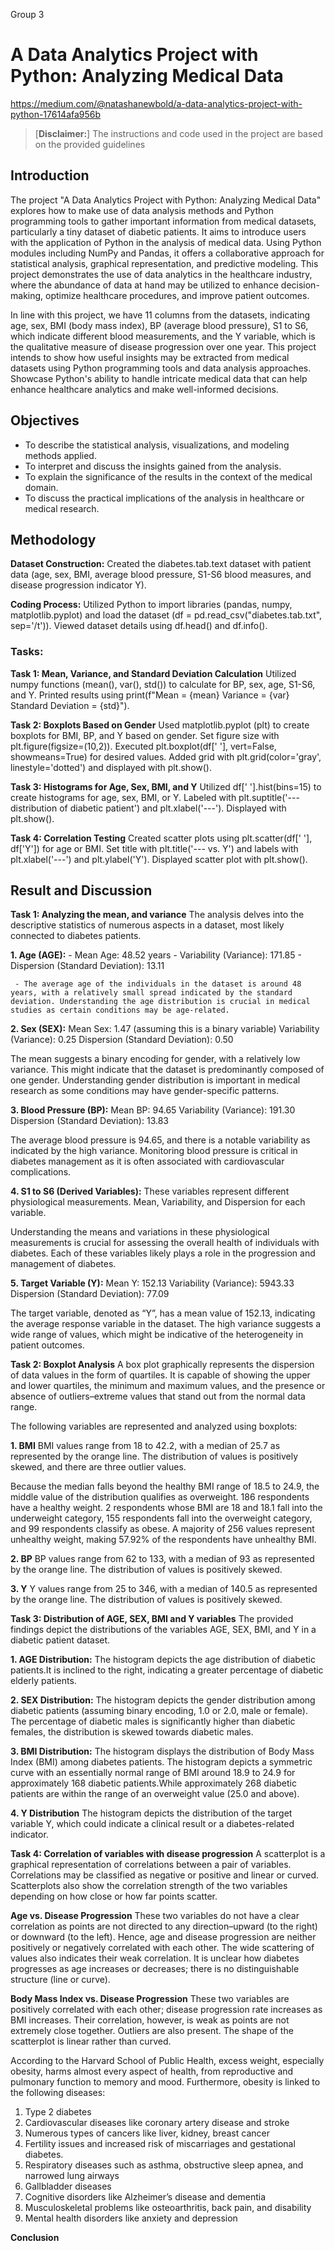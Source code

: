 Group 3
# **A Data Analytics Project with Python: Analyzing Medical Data**
https://medium.com/@natashanewbold/a-data-analytics-project-with-python-17614afa956b

> [**Disclaimer:**]
> The instructions and code used in the project are based on the provided guidelines

## **Introduction**

The project "A Data Analytics Project with Python: Analyzing Medical Data" explores how to make use of data analysis methods and Python programming tools to gather important information from medical datasets, particularly a tiny dataset of diabetic patients. It aims to introduce users with the application of Python in the analysis of medical data. Using Python modules including NumPy and Pandas, it offers a collaborative approach for statistical analysis, graphical representation, and predictive modeling. This project demonstrates the use of data analytics in the healthcare industry, where the abundance of data at hand may be utilized to enhance decision-making, optimize healthcare procedures, and improve patient outcomes. 

In line with this project, we have 11 columns from the datasets, indicating age, sex, BMI (body mass index), BP (average blood pressure), S1 to S6, which indicate different blood measurements, and the Y variable, which is the qualitative measure of disease progression over one year. This project intends to show how useful insights may be extracted from medical datasets using Python programming tools and data analysis approaches. Showcase Python's ability to handle intricate medical data that can help enhance healthcare analytics and make well-informed decisions.


## **Objectives**

* To describe the statistical analysis, visualizations, and modeling methods applied.
* To interpret and discuss the insights gained from the analysis.
* To explain the significance of the results in the context of the medical domain.
* To discuss the practical implications of the analysis in healthcare or medical research.


## **Methodology**

**Dataset Construction:** Created the diabetes.tab.text dataset with patient data (age, sex, BMI, average blood pressure, S1-S6 blood measures, and disease progression indicator Y).

**Coding Process:** Utilized Python to import libraries (pandas, numpy, matplotlib.pyplot) and load the dataset (df = pd.read_csv("diabetes.tab.txt", sep='/t')). Viewed dataset details using df.head() and df.info().

### **Tasks:**

**Task 1: Mean, Variance, and Standard Deviation Calculation**
Utilized numpy functions (mean(), var(), std()) to calculate for BP, sex, age, S1-S6, and Y. Printed results using print(f"Mean = {mean} Variance = {var} Standard Deviation = {std}").

**Task 2: Boxplots Based on Gender**
Used matplotlib.pyplot (plt) to create boxplots for BMI, BP, and Y based on gender. Set figure size with plt.figure(figsize=(10,2)). Executed plt.boxplot(df[' '], vert=False, showmeans=True) for desired values. Added grid with plt.grid(color='gray', linestyle='dotted') and displayed with plt.show().

**Task 3: Histograms for Age, Sex, BMI, and Y**
Utilized df[' '].hist(bins=15) to create histograms for age, sex, BMI, or Y. Labeled with plt.suptitle('--- distribution of diabetic patient') and plt.xlabel('---'). Displayed with plt.show().

**Task 4: Correlation Testing**
  Created scatter plots using plt.scatter(df[' '], df['Y']) for age or BMI. Set title with plt.title('--- vs. Y') and labels with plt.xlabel('---') and plt.ylabel('Y'). Displayed scatter plot with plt.show().


## **Result and Discussion**

**Task 1: Analyzing the mean, and variance**
The analysis delves into the descriptive statistics of numerous aspects in a dataset, most likely connected to diabetes patients.

**1. Age (AGE):**
     - Mean Age: 48.52 years
     - Variability (Variance): 171.85
     - Dispersion (Standard Deviation): 13.11

     - The average age of the individuals in the dataset is around 48 years, with a relatively small spread indicated by the standard deviation. Understanding the age distribution is crucial in medical studies as certain conditions may be age-related.

**2. Sex (SEX):**
   Mean Sex: 1.47 (assuming this is a binary variable)
   Variability (Variance): 0.25
   Dispersion (Standard Deviation): 0.50
   
   The mean suggests a binary encoding for gender, with a relatively low variance. This might indicate that the dataset is predominantly composed of one gender. Understanding gender distribution is important in medical research as some conditions may have gender-specific patterns.

**3. Blood Pressure (BP):**
   Mean BP: 94.65
   Variability (Variance): 191.30
   Dispersion (Standard Deviation): 13.83

   The average blood pressure is 94.65, and there is a notable variability as indicated by the high variance. Monitoring blood pressure is critical in diabetes management as it is often associated with cardiovascular complications.

**4. S1 to S6 (Derived Variables):**
   These variables represent different physiological measurements. Mean, Variability, and Dispersion for each variable.

   Understanding the means and variations in these physiological measurements is crucial for assessing the overall health of individuals with diabetes. Each of these variables likely plays a role in the progression and management of diabetes.

**5. Target Variable (Y):**
   Mean Y: 152.13
   Variability (Variance): 5943.33
   Dispersion (Standard Deviation): 77.09

   The target variable, denoted as “Y”, has a mean value of 152.13, indicating the average response variable in the dataset. The high variance suggests a wide range of values, which might be indicative of the heterogeneity in patient outcomes.

**Task 2: Boxplot Analysis**
A box plot graphically represents the dispersion of data values in the form of quartiles. It is capable of showing the upper and lower quartiles, the minimum and maximum values, and the presence or absence of outliers–extreme values that stand out from the normal data range. 

The following variables are represented and analyzed using boxplots:

**1. BMI**
   BMI values range from 18 to 42.2, with a median of 25.7 as represented by the orange line. The distribution of values is positively skewed, and there are three outlier values.

   Because the median falls beyond the healthy BMI range of 18.5 to 24.9, the middle value of the distribution qualifies as overweight. 186 respondents have a healthy weight. 2 respondents whose BMI are 18 and 18.1 fall into the underweight category, 155 respondents fall into the overweight category, and 99 respondents classify as obese. A majority of 256 values represent unhealthy weight, making 57.92% of the respondents have unhealthy BMI.

**2. BP**
   BP values range from 62 to 133, with a median of 93 as represented by the orange line. The distribution of values is positively skewed.

**3. Y**
   Y values range from 25 to 346, with a median of 140.5 as represented by the orange line. The distribution of values is positively skewed. 

**Task 3: Distribution of AGE, SEX, BMI and Y variables**
The provided findings depict the distributions of the variables AGE, SEX, BMI, and Y in a diabetic patient dataset.

**1. AGE Distribution:**
   The histogram depicts the age distribution of diabetic patients.It is inclined to the right, indicating a greater percentage of diabetic elderly patients.

**2. SEX Distribution:**
   The histogram depicts the gender distribution among diabetic patients (assuming binary encoding, 1.0 or 2.0, male or female). The percentage of diabetic males is significantly higher than diabetic females, the distribution is skewed towards diabetic males.

**3. BMI Distribution:**
   The histogram displays the distribution of Body Mass Index (BMI) among diabetes patients. The histogram depicts a symmetric curve with an essentially normal range of BMI around 18.9 to 24.9 for approximately 168 diabetic patients.While approximately 268 diabetic patients are within the range of an overweight value (25.0 and above).

**4. Y Distribution**
   The histogram depicts the distribution of the target variable Y, which could indicate a clinical result or a diabetes-related indicator.

**Task 4: Correlation of variables with disease progression**
A scatterplot is a graphical representation of correlations between a pair of variables. Correlations may be classified as negative or positive and linear or curved. Scatterplots also show the correlation strength of the two variables depending on how close or how far points scatter. 

**Age vs. Disease Progression**
These two variables do not have a clear correlation as points are not directed to any direction–upward (to the right) or downward (to the left). Hence, age and disease progression are neither positively or negatively correlated with each other. The wide scattering of values also indicates their weak correlation. It is unclear how diabetes progresses as age increases or decreases; there is no distinguishable structure (line or curve). 
	
**Body Mass Index vs. Disease Progression**
These two variables are positively correlated with each other; disease progression rate increases as BMI increases. Their correlation, however, is weak as points are not extremely close together. Outliers are also present. The shape of the scatterplot is linear rather than curved.
 
According to the Harvard School of Public Health, excess weight, especially obesity, harms almost every aspect of health, from reproductive and pulmonary function to memory and mood. Furthermore, obesity is linked to the following diseases:

1. Type 2 diabetes
2. Cardiovascular diseases like coronary artery disease and stroke
3. Numerous types of cancers like liver, kidney, breast cancer
4. Fertility issues and increased risk of miscarriages and gestational diabetes.
5. Respiratory diseases such as asthma, obstructive sleep apnea, and narrowed lung airways
6. Gallbladder diseases
7. Cognitive disorders like Alzheimer’s disease and dementia
8. Musculoskeletal problems like osteoarthritis, back pain, and disability
9. Mental health disorders like anxiety and depression

**Conclusion**
